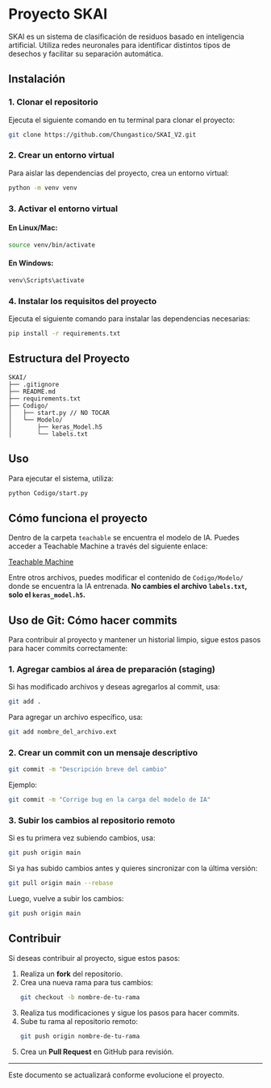 # Proyecto SKAI

SKAI es un sistema de clasificación de residuos basado en inteligencia artificial. Utiliza redes neuronales para identificar distintos tipos de desechos y facilitar su separación automática.

## Instalación

### 1. Clonar el repositorio
Ejecuta el siguiente comando en tu terminal para clonar el proyecto:

```bash
git clone https://github.com/Chungastico/SKAI_V2.git
```

### 2. Crear un entorno virtual
Para aislar las dependencias del proyecto, crea un entorno virtual:

```bash
python -m venv venv
```

### 3. Activar el entorno virtual
#### En Linux/Mac:
```bash
source venv/bin/activate
```

#### En Windows:
```bash
venv\Scripts\activate
```

### 4. Instalar los requisitos del proyecto
Ejecuta el siguiente comando para instalar las dependencias necesarias:

```bash
pip install -r requirements.txt
```

## Estructura del Proyecto
```
SKAI/
├── .gitignore
├── README.md
├── requirements.txt
├── Codigo/
│   ├── start.py // NO TOCAR
│   └── Modelo/
│       ├── keras_Model.h5
│       └── labels.txt
```

## Uso
Para ejecutar el sistema, utiliza:

```bash
python Codigo/start.py
```

## Cómo funciona el proyecto
Dentro de la carpeta `teachable` se encuentra el modelo de IA.
Puedes acceder a Teachable Machine a través del siguiente enlace:

[Teachable Machine](https://teachablemachine.withgoogle.com/train)

Entre otros archivos, puedes modificar el contenido de `Codigo/Modelo/` donde se encuentra la IA entrenada. **No cambies el archivo `labels.txt`, solo el `keras_model.h5`.**

## Uso de Git: Cómo hacer commits
Para contribuir al proyecto y mantener un historial limpio, sigue estos pasos para hacer commits correctamente:

### 1. Agregar cambios al área de preparación (staging)
Si has modificado archivos y deseas agregarlos al commit, usa:
```bash
git add .
```
Para agregar un archivo específico, usa:
```bash
git add nombre_del_archivo.ext
```

### 2. Crear un commit con un mensaje descriptivo
```bash
git commit -m "Descripción breve del cambio"
```
Ejemplo:
```bash
git commit -m "Corrige bug en la carga del modelo de IA"
```

### 3. Subir los cambios al repositorio remoto
Si es tu primera vez subiendo cambios, usa:
```bash
git push origin main
```
Si ya has subido cambios antes y quieres sincronizar con la última versión:
```bash
git pull origin main --rebase
```
Luego, vuelve a subir los cambios:
```bash
git push origin main
```

## Contribuir
Si deseas contribuir al proyecto, sigue estos pasos:

1. Realiza un **fork** del repositorio.
2. Crea una nueva rama para tus cambios:
   ```bash
   git checkout -b nombre-de-tu-rama
   ```
3. Realiza tus modificaciones y sigue los pasos para hacer commits.
4. Sube tu rama al repositorio remoto:
   ```bash
   git push origin nombre-de-tu-rama
   ```
5. Crea un **Pull Request** en GitHub para revisión.

---
Este documento se actualizará conforme evolucione el proyecto.
